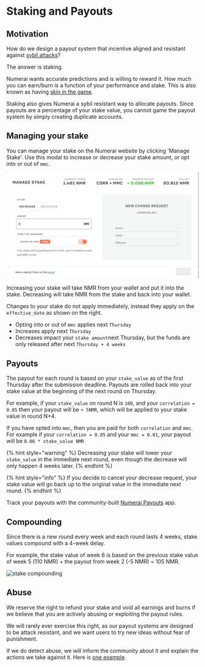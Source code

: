 # Staking and Payouts

## Motivation

How do we design a payout system that incentive aligned and resistant against [sybil attacks](https://en.wikipedia.org/wiki/Sybil_attack)?

The answer is staking.

Numerai wants accurate predictions and is willing to reward it. How much you can earn/burn is a function of your performance and stake. This is also known as having [skin in the game](https://www.amazon.com/dp/B075HYVP7C/).

Staking also gives Numerai a sybil resistant way to allocate payouts. Since payouts are a percentage of your stake value, you cannot game the payout system by simply creating duplicate accounts.

## Managing your stake

You can manage your stake on the Numerai website by clicking 'Manage Stake'. Use this modal to increase or decrease your stake amount, or opt into or out of `mmc`.

![staking modal](../.gitbook/assets/corr_mmc_stake_modal.png)

Increasing your stake will take NMR from your wallet and put it into the stake. Decreasing will take NMR from the stake and back into your wallet.

Changes to your stake do not apply immediately, instead they apply on the `effective_date` as shown on the right.

* Opting into or out of `mmc` applies next `Thursday`
* Increases apply next `Thursday`
* Decreases impact your `stake amount`next Thursday,  but the funds are only released after next `Thursday + 4 weeks`

## Payouts

The payout for each round is based on your `stake_value` as of the first Thursday after the submission deadline. Payouts are rolled back into your stake value at the beginning of the next round on Thursday.

For example, if your `stake_value` on round N is `100`, and your `correlation = 0.05` then your payout will be `+ 5NMR`, which will be applied to your stake value in round N+4.

If you have opted into `mmc`, then you are paid for both `correlation` and `mmc`. For example if your `correlation = 0.05` and your `mmc = 0.01`, your payout will be `0.06 * stake_value NMR`

{% hint style="warning" %}
Decreasing your stake will lower your `stake_value` in the immediate next round, even though the decrease will only happen 4 weeks later.
{% endhint %}

{% hint style="info" %}
If you decide to cancel your decrease request, your stake value will go back up to the original value in the immediate next round.
{% endhint %}

Track your payouts with the community-built [Numerai Payouts](https://docs.numer.ai/help/payouts-app) app.

## Compounding

Since there is a new round every week and each round lasts 4 weeks, stake values compound with a 4-week delay.

For example, the stake value of week 6 is based on the previous stake value of week 5 \(110 NMR\) + the payout from week 2 \(-5 NMR\) = 105 NMR.

![stake compounding](https://documents.app.lucidchart.com/documents/2cb7265f-6e5b-454a-a84d-6f32b6058f34/pages/0_0?a=466&x=249&y=136&w=1112&h=486&store=1&accept=image%2F*&auth=LCA%20a086c3be9ef17d9fa2cd22ee9808e742d1a2d888-ts%3D1590449860)

## Abuse

We reserve the right to refund your stake and void all earnings and burns if we believe that you are actively abusing or exploiting the payout rules.

We will rarely ever exercise this right, as our payout systems are designed to be attack resistant, and we want users to try new ideas without fear of punishment.

If we do detect abuse, we will inform the community about it and explain the actions we take against it. Here is [one example](https://forum.numer.ai/t/leaderboard-bonus-exploit-uncovered/200/8).


